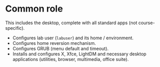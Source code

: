 # Common role

This includes the desktop, complete with all standard apps (not
course-specific).

- Configures lab user (`labuser`) and its home / environment.
- Configures home reversion mechanism.
- Configures GRUB (menu default and timeout).
- Installs and configures X, Xfce, LightDM and necessary desktop applications
  (utilities, browser, multimedia, office suite).
